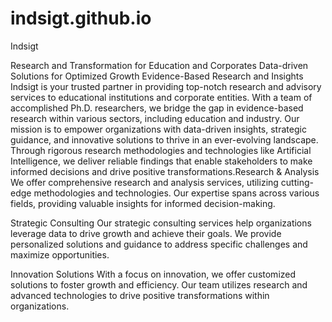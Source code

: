 # indsigt.github.io
Indsigt

Research and Transformation for Education and Corporates
Data-driven Solutions for Optimized Growth
Evidence-Based Research and Insights
Indsigt is your trusted partner in providing top-notch research and advisory services to educational institutions and corporate entities. With a team of accomplished Ph.D. researchers, we bridge the gap in evidence-based research within various sectors, including education and industry. Our mission is to empower organizations with data-driven insights, strategic guidance, and innovative solutions to thrive in an ever-evolving landscape. Through rigorous research methodologies and technologies like Artificial Intelligence, we deliver reliable findings that enable stakeholders to make informed decisions and drive positive transformations.Research & Analysis
We offer comprehensive research and analysis services, utilizing cutting-edge methodologies and technologies. Our expertise spans across various fields, providing valuable insights for informed decision-making.


Strategic Consulting
Our strategic consulting services help organizations leverage data to drive growth and achieve their goals. We provide personalized solutions and guidance to address specific challenges and maximize opportunities.


Innovation Solutions
With a focus on innovation, we offer customized solutions to foster growth and efficiency. Our team utilizes research and advanced technologies to drive positive transformations within organizations.
